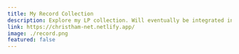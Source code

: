 ```yaml
---
title: My Record Collection
description: Explore my LP collection. Will eventually be integrated into the personal site.
link: https://christham-net.netlify.app/
image: ./record.png
featured: false
---
```

